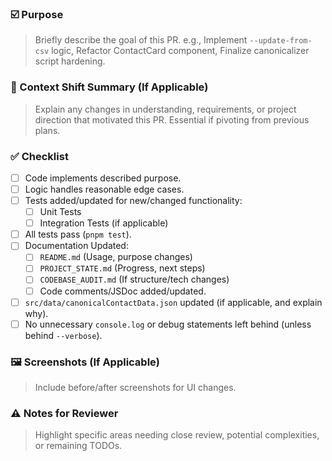 ### ☑️ Purpose

> Briefly describe the goal of this PR. 
> e.g., Implement `--update-from-csv` logic, Refactor ContactCard component, Finalize canonicalizer script hardening.

### 🧠 Context Shift Summary (If Applicable)

> Explain any changes in understanding, requirements, or project direction that motivated this PR. Essential if pivoting from previous plans.

### ✅ Checklist

- [ ] Code implements described purpose.
- [ ] Logic handles reasonable edge cases.
- [ ] Tests added/updated for new/changed functionality:
    - [ ] Unit Tests
    - [ ] Integration Tests (if applicable)
- [ ] All tests pass (`pnpm test`).
- [ ] Documentation Updated:
    - [ ] `README.md` (Usage, purpose changes)
    - [ ] `PROJECT_STATE.md` (Progress, next steps)
    - [ ] `CODEBASE_AUDIT.md` (If structure/tech changes)
    - [ ] Code comments/JSDoc added/updated.
- [ ] `src/data/canonicalContactData.json` updated (if applicable, and explain why).
- [ ] No unnecessary `console.log` or debug statements left behind (unless behind `--verbose`).

### 🖼️ Screenshots (If Applicable)

> Include before/after screenshots for UI changes.

### ⚠️ Notes for Reviewer

> Highlight specific areas needing close review, potential complexities, or remaining TODOs. 